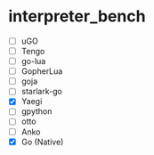 
# interpreter_bench

- [ ] uGO
- [ ] Tengo
- [ ] go-lua
- [ ] GopherLua
- [ ] goja
- [ ] starlark-go
- [x] Yaegi
- [ ] gpython
- [ ] otto
- [ ] Anko
- [x] Go (Native)
